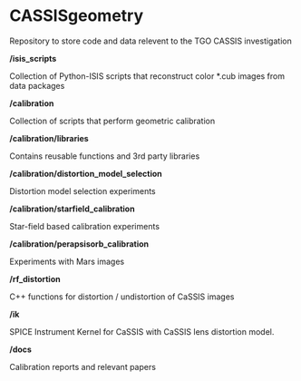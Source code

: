 # CASSISgeometry 
Repository to store code and data relevent to the TGO CASSIS investigation
  
**/isis_scripts** 

Collection of Python-ISIS scripts that reconstruct color *.cub images from data packages

**/calibration**

Collection of scripts that perform geometric calibration

**/calibration/libraries**

Contains reusable functions and 3rd party libraries
   
**/calibration/distortion_model_selection**

Distortion model selection experiments
  
**/calibration/starfield_calibration**

Star-field based calibration experiments
  
**/calibration/perapsisorb_calibration**

Experiments with Mars images

**/rf_distortion** 

C++ functions for distortion / undistortion of CaSSIS images

**/ik**

SPICE Instrument Kernel for CaSSIS with CaSSIS lens distortion model. 

**/docs**

Calibration reports and relevant papers
